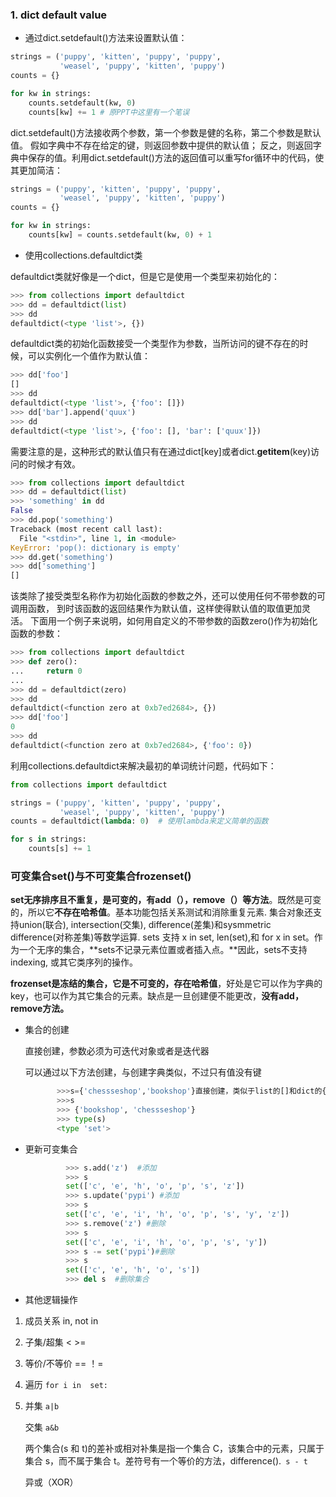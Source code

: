### 1. dict default value
- 通过dict.setdefault()方法来设置默认值：

```Python
strings = ('puppy', 'kitten', 'puppy', 'puppy',
           'weasel', 'puppy', 'kitten', 'puppy')
counts = {}

for kw in strings:
    counts.setdefault(kw, 0)
    counts[kw] += 1 # 原PPT中这里有一个笔误
```
dict.setdefault()方法接收两个参数，第一个参数是健的名称，第二个参数是默认值。
假如字典中不存在给定的键，则返回参数中提供的默认值；
反之，则返回字典中保存的值。利用dict.setdefault()方法的返回值可以重写for循环中的代码，使其更加简洁：
```Python
strings = ('puppy', 'kitten', 'puppy', 'puppy',
           'weasel', 'puppy', 'kitten', 'puppy')
counts = {}

for kw in strings:
    counts[kw] = counts.setdefault(kw, 0) + 1
```
- 使用collections.defaultdict类


defaultdict类就好像是一个dict，但是它是使用一个类型来初始化的：
```Python
>>> from collections import defaultdict
>>> dd = defaultdict(list)
>>> dd
defaultdict(<type 'list'>, {})
```
defaultdict类的初始化函数接受一个类型作为参数，当所访问的键不存在的时候，可以实例化一个值作为默认值：

```Python
>>> dd['foo']
[]
>>> dd
defaultdict(<type 'list'>, {'foo': []})
>>> dd['bar'].append('quux')
>>> dd
defaultdict(<type 'list'>, {'foo': [], 'bar': ['quux']})
```
需要注意的是，这种形式的默认值只有在通过dict[key]或者dict.__getitem__(key)访问的时候才有效。
```Python
>>> from collections import defaultdict
>>> dd = defaultdict(list)
>>> 'something' in dd
False
>>> dd.pop('something')
Traceback (most recent call last):
  File "<stdin>", line 1, in <module>
KeyError: 'pop(): dictionary is empty'
>>> dd.get('something')
>>> dd['something']
[]
```

该类除了接受类型名称作为初始化函数的参数之外，还可以使用任何不带参数的可调用函数，
到时该函数的返回结果作为默认值，这样使得默认值的取值更加灵活。
下面用一个例子来说明，如何用自定义的不带参数的函数zero()作为初始化函数的参数：
```Python
>>> from collections import defaultdict
>>> def zero():
...     return 0
...
>>> dd = defaultdict(zero)
>>> dd
defaultdict(<function zero at 0xb7ed2684>, {})
>>> dd['foo']
0
>>> dd
defaultdict(<function zero at 0xb7ed2684>, {'foo': 0})
```
利用collections.defaultdict来解决最初的单词统计问题，代码如下：

```Python
from collections import defaultdict

strings = ('puppy', 'kitten', 'puppy', 'puppy',
           'weasel', 'puppy', 'kitten', 'puppy')
counts = defaultdict(lambda: 0)  # 使用lambda来定义简单的函数

for s in strings:
    counts[s] += 1
```

### 可变集合set()与不可变集合frozenset()

**set无序排序且不重复，是可变的，有add（），remove（）等方法**。既然是可变的，所以它**不存在哈希值**。基本功能包括关系测试和消除重复元素. 集合对象还支持union(联合), intersection(交集), difference(差集)和sysmmetric difference(对称差集)等数学运算.
sets 支持 x in set, len(set),和 for x in set。作为一个无序的集合，**sets不记录元素位置或者插入点。**因此，sets不支持 indexing, 或其它类序列的操作。

**frozenset是冻结的集合，它是不可变的，存在哈希值**，好处是它可以作为字典的key，也可以作为其它集合的元素。缺点是一旦创建便不能更改，**没有add，remove方法。**

- 集合的创建

  直接创建，参数必须为可迭代对象或者是迭代器
    
  可以通过以下方法创建，与创建字典类似，不过只有值没有键
    
    ```Python
           >>>s={'chessseshop','bookshop'}直接创建，类似于list的[]和dict的{}，不同于dict的是其中的值，set会将其中的元素转换为元组
           >>>s
           >>> {'bookshop', 'chessseshop'}
           >>> type(s)
           <type 'set'>
    ```

- 更新可变集合

  ```Python
           >>> s.add('z')  #添加
           >>> s
           set(['c', 'e', 'h', 'o', 'p', 's', 'z'])
           >>> s.update('pypi') #添加
           >>> s
           set(['c', 'e', 'i', 'h', 'o', 'p', 's', 'y', 'z'])
           >>> s.remove('z') #删除
           >>> s
           set(['c', 'e', 'i', 'h', 'o', 'p', 's', 'y'])
           >>> s -= set('pypi')#删除
           >>> s
           set(['c', 'e', 'h', 'o', 's'])
           >>> del s  #删除集合
  ```
- 其他逻辑操作

1. 成员关系 in, not in

2. 子集/超集 <  >= 

3. 等价/不等价 ==  ！=

4. 遍历 `for i in  set: `

5. 并集 `a|b`
   
   交集 `a&b`
   
   两个集合(s 和 t)的差补或相对补集是指一个集合 C，该集合中的元素，只属于集合 s，而不属于集合 t。差符号有一个等价的方法，difference().` s - t`
   
   异或（XOR）
